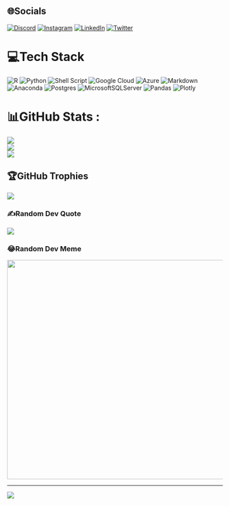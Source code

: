 
## 🌐Socials
[![Discord](https://img.shields.io/badge/Discord-%237289DA.svg?logo=discord&logoColor=white)](htttps://discord.gg/mach_kaybee) [![Instagram](https://img.shields.io/badge/Instagram-%23E4405F.svg?logo=Instagram&logoColor=white)](https://instagram.com/mach_kaybee) [![LinkedIn](https://img.shields.io/badge/LinkedIn-%230077B5.svg?logo=linkedin&logoColor=white)](https://linkedin.com/in/https://linkedin.com/in/kaybee7) [![Twitter](https://img.shields.io/badge/Twitter-%231DA1F2.svg?logo=Twitter&logoColor=white)](https://twitter.com/mach_kaybee) 

# 💻Tech Stack
![R](https://img.shields.io/badge/r-%23276DC3.svg?style=for-the-badge&logo=r&logoColor=white) ![Python](https://img.shields.io/badge/python-3670A0?style=for-the-badge&logo=python&logoColor=ffdd54) ![Shell Script](https://img.shields.io/badge/shell_script-%23121011.svg?style=for-the-badge&logo=gnu-bash&logoColor=white) ![Google Cloud](https://img.shields.io/badge/Google%20Cloud-%234285F4.svg?style=for-the-badge&logo=google-cloud&logoColor=white) ![Azure](https://img.shields.io/badge/azure-%230072C6.svg?style=for-the-badge&logo=azure-devops&logoColor=white) ![Markdown](https://img.shields.io/badge/markdown-%23000000.svg?style=for-the-badge&logo=markdown&logoColor=white) ![Anaconda](https://img.shields.io/badge/Anaconda-%2344A833.svg?style=for-the-badge&logo=anaconda&logoColor=white) ![Postgres](https://img.shields.io/badge/postgres-%23316192.svg?style=for-the-badge&logo=postgresql&logoColor=white) ![MicrosoftSQLServer](https://img.shields.io/badge/Microsoft%20SQL%20Sever-CC2927?style=for-the-badge&logo=microsoft%20sql%20server&logoColor=white) ![Pandas](https://img.shields.io/badge/pandas-%23150458.svg?style=for-the-badge&logo=pandas&logoColor=white) ![Plotly](https://img.shields.io/badge/Plotly-%233F4F75.svg?style=for-the-badge&logo=plotly&logoColor=white)
# 📊GitHub Stats :
![](https://github-readme-stats.vercel.app/api?username=Kaybhee&theme=radical&hide_border=true&include_all_commits=true&count_private=true)<br/>
![](https://github-readme-streak-stats.herokuapp.com/?user=Kaybhee&theme=radical&hide_border=true)<br/>
![](https://github-readme-stats.vercel.app/api/top-langs/?username=Kaybhee&theme=radical&hide_border=true&include_all_commits=true&count_private=true&layout=compact)

## 🏆GitHub Trophies
![](https://github-trophies.vercel.app/?username=Kaybhee&theme=radical&no-frame=false&no-bg=false&margin-w=4)

### ✍️Random Dev Quote
![](https://quotes-github-readme.vercel.app/api?type=horizontal&theme=radical)

### 😂Random Dev Meme
<img src="https://random-memer.herokuapp.com/" width="512px"/>

---
[![](https://visitcount.itsvg.in/api?id=Kaybhee&icon=0&color=0)](https://visitcount.itsvg.in)
